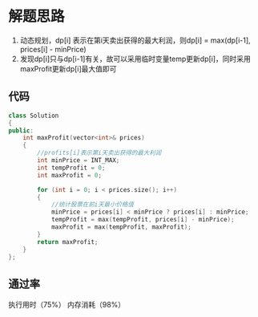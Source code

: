 # 解题思路
1. 动态规划，dp[i] 表示在第i天卖出获得的最大利润，则dp[i] = max(dp[i-1], prices[i] - minPrice)
2. 发现dp[i]只与dp[i-1]有关，故可以采用临时变量temp更新dp[i]，同时采用maxProfit更新dp[i]最大值即可

## 代码

```cpp
class Solution
{
public:
	int maxProfit(vector<int>& prices)
	{
		//profits[i]表示第i天卖出获得的最大利润
		int minPrice = INT_MAX;
		int tempProfit = 0;
		int maxProfit = 0;

		for (int i = 0; i < prices.size(); i++)
		{
			//统计股票在前i天最小价格值
			minPrice = prices[i] < minPrice ? prices[i] : minPrice;
			tempProfit = max(tempProfit, prices[i] - minPrice);
			maxProfit = max(tempProfit, maxProfit);
		}
		return maxProfit;
	}
};
```

## 通过率
执行用时（75%） 内存消耗（98%）